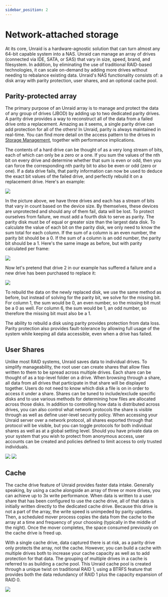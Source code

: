 ```yaml
---
sidebar_position: 2
---
```


# Network-attached storage

At its core, Unraid is a hardware-agnostic solution that can turn almost any 64-bit capable system into a NAS. Unraid can manage an array of drives (connected via IDE, SATA, or SAS) that vary in size, speed, brand, and filesystem. In addition, by eliminating the use of traditional RAID-based technologies, it can scale on-demand by adding more drives without needing to rebalance existing data. Unraid's NAS functionality consists of: a disk array with parity protection, user shares, and an optional cache pool.

## Parity-protected array

The primary purpose of an Unraid array is to manage and protect the data of any group of drives (JBOD) by adding up to two dedicated parity drives. A parity drive provides a way to reconstruct all of the data from a failed drive onto a replacement. Amazing as it seems, a single parity drive can add protection for all of the others! In Unraid, parity is always maintained in real-time. You can find more detail on the access pattern to the drives in [Storage Management](../manual/storage-management.md), together with performance implications.

The contents of a hard drive can be thought of as a very long stream of bits, each of which can only be a zero or a one. If you sum the values of the nth bit on every drive and determine whether that sum is even or odd, then you can force the corresponding nth parity bit to also be even or odd (zero or one). If a data drive fails, that parity information can now be used to deduce the exact bit values of the failed drive, and perfectly rebuild it on a replacement drive. Here's an example:

![](../assets/No_parity@2x.png)

In the picture above, we have three drives and each has a stream of bits that vary in count based on the device size. By themselves, these devices are unprotected and should any of them fail, data will be lost. To protect ourselves from failure, we must add a fourth disk to serve as parity. The parity disk must be of equal or greater size than the largest data disk. To calculate the value of each bit on the parity disk, we only need to know the sum total for each column. If the sum of a column is an even number, the parity bit should be a 0. If the sum of a column is an odd number, the parity bit should be a 1. Here's the same image as before, but with parity calculated per frame:

![](../assets/Parity@2x.png)

Now let's pretend that drive 2 in our example has suffered a failure and a new drive has been purchased to replace it:

![](../assets/Drive_failure@2x.png)

To rebuild the data on the newly replaced disk, we use the same method as before, but instead of solving for the parity bit, we solve for the missing bit. For column 1, the sum would be 0, an even number, so the missing bit must be a 0 as well. For column 6, the sum would be 1, an odd number, so therefore the missing bit must also be a 1.

The ability to rebuild a disk using parity provides protection from data loss. Parity protection also provides fault-tolerance by allowing full usage of the system while keeping all data accessible, even when a drive has failed.

## User Shares

Unlike most RAID systems, Unraid saves data to individual drives. To simplify manageability, the root user can create shares that allow files written to them to be spread across multiple drives. Each share can be thought of as a top-level folder on a drive. When browsing through a share, all data from all drives that participate in that share will be displayed together. Users do not need to know which disk a file is on in order to access it under a share. Shares can be tuned to include/exclude specific disks and to use various methods for determining how files are allocated across those disks. In addition to controlling how data is distributed across drives, you can also control what network protocols the share is visible through as well as define user-level security
policy. When accessing your Unraid server over a network protocol, all shares exported through that protocol will be visible, but you can toggle protocols for both individual shares as well as at a global setting level. Should you have private data on your system that you wish to protect from anonymous access, user accounts can be created and policies defined to limit access to only trusted individuals.

![](../assets/User_shares_-_distribution@2x.png)
![](../assets/User_shares_-_access@2x.png)

## Cache

The cache drive feature of Unraid provides faster data intake. Generally speaking, by using a cache alongside an array of three or more drives, you can achieve up to 3x write performance. When data is written to a user share that has been configured to use the cache drive, all of that data is initially written directly to the dedicated cache drive. Because this drive is not a part of the array, the write speed is unimpeded by parity updates. Then, a scheduled mover process copies the data from the cache to the array at a time and frequency of your choosing (typically in the middle of the night). Once the mover completes, the space consumed previously on the cache drive is freed up.

With a single cache drive, data captured there is at risk, as a parity drive only protects the array, not the cache. However, you can build a cache with multiple drives both to increase your cache capacity as well as to add protection for that data. The grouping of multiple drives in a cache is referred to as building a cache pool. This Unraid cache pool is created through a unique twist on traditional RAID 1, using a BTRFS feature that provides both the data redundancy of RAID 1 plus the capacity expansion of RAID 0.

![](../assets/Cache-pool.gif)
